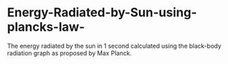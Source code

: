 # Energy-Radiated-by-Sun-using-plancks-law-
The energy radiated by the sun in 1 second calculated using the black-body radiation graph as proposed by Max Planck.
